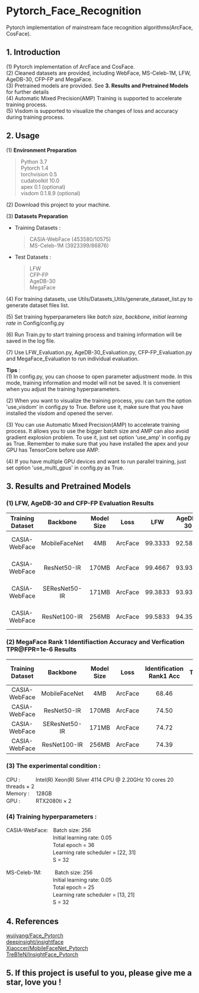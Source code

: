 # Pytorch_Face_Recognition  
Pytorch implementation of mainstream face recognition algorithms(ArcFace, CosFace).
## 1. Introduction  
(1) Pytorch implementation of ArcFace and CosFace.  
(2) Cleaned datasets are provided, including WebFace, MS-Celeb-1M, LFW, AgeDB-30, CFP-FP and MegaFace.  
(3) Pretrained models are provided. See **3. Results and Pretrained Models** for further details  
(4) Automatic Mixed Precision(AMP) Training is supported to accelerate training process.  
(5) Visdom is supported to visualize the changes of loss and accuracy during training process.
## 2. Usage 
(1) **Environment Preparation**   
 > Python 3.7  
 > Pytorch 1.4  
 > torchvision 0.5  
 > cudatoolkit 10.0  
 > apex 0.1 (optional)    
 > visdom 0.1.8.9 (optional)  
 
(2) Download this project to your machine.
  
(3) **Datasets Preparation**  
* Training Datasets :   
    > CASIA-WebFace (453580/10575)    
    MS-Celeb-1M (3923399/86876)   
* Test Datasets :  
    > LFW   
    CFP-FP    
    AgeDB-30     
    MegaFace 
    
(4) For training datasets, use Utils/Datasets_Utils/generate_dataset_list.py to generate dataset files list.
   
(5) Set training hyperparameters like *batch size*, *backbone*, *initial learning rate* in Config/config.py
  
(6) Run Train.py to start training process and training information will be saved in the log file.

(7) Use LFW_Evaluation.py, AgeDB-30_Evaluation.py, CFP-FP_Evaluation.py and MegaFace_Evaluation to run individual evaluation.
  
**Tips** :   
(1) In config.py, you can choose to open parameter adjustment mode. In this mode, training information and model will 
not be saved. It is convenient when you adjust the training hyperparameters.  

(2) When you want to visualize the training process, you can turn the option 'use_visdom' in config.py to True. Before use
it, make sure that you have installed the visdom and opened the server.  

(3) You can use Automatic Mixed Precision(AMP) to accelerate training process. It allows you to use the bigger batch size and
AMP can also avoid gradient explosion problem. To use it, just set option 'use_amp' in config.py as True. Remember to make sure
that you have installed the apex and your GPU has TensorCore before use AMP.  

(4) If you have multiple GPU devices and want to run parallel training, just set option 'use_multi_gpus' in config.py as True.

## 3. Results and Pretrained Models
### (1) LFW, AgeDB-30 and CFP-FP Evaluation Results
|Training Dataset|Backbone     |Model Size|Loss   |LFW    |AgeDB-30|CFP-FP |Pretrained Models                                                                   |
|:--------------:|:-----------:|:--------:|:-----:|:-----:|:------:|:-----:|:----------------------------------------------------------------------------------:|
|CASIA-WebFace   |MobileFaceNet|4MB       |ArcFace|99.3333|92.5833 |94.0143|[BaiduNetDisk](https://pan.baidu.com/s/1wU7F8w-jYgJpjbZGFaJJtA) Extraction code:e3qm|
|CASIA-WebFace   |ResNet50-IR  |170MB     |ArcFace|99.4667|93.9333 |95.5571|[BaiduNetDisk](https://pan.baidu.com/s/1H6vgckjqqAer9Rp2pHU_cQ) Extraction code:byqs|
|CASIA-WebFace   |SEResNet50-IR|171MB     |ArcFace|99.3833|93.9333 |95.5857|[BaiduNetDisk](https://pan.baidu.com/s/19YoVDVB_N6MPR6VGI6tyQg) Extraction code:c355|
|CASIA-WebFace   |ResNet100-IR |256MB     |ArcFace|99.5833|94.3500 |96.0429|[BaiduNetDisk](https://pan.baidu.com/s/14NoOJjKZar9JUp6fjruB_A) Extraction code:kqsi|

### (2) MegaFace Rank 1 Identifiaction Accuracy and Verfication TPR@FPR=1e-6 Results
|Training Dataset|Backbone     |Model Size|Loss   |Identification Rank1 Acc|Verfication TPR@FPR=1e-6|
|:--------------:|:-----------:|:--------:|:-----:|:----------------------:|:----------------------:|
|CASIA-WebFace   |MobileFaceNet|4MB       |ArcFace|   68.46                |   83.49                |
|CASIA-WebFace   |ResNet50-IR  |170MB     |ArcFace|   74.50                |   89.89                |
|CASIA-WebFace   |SEResNet50-IR|171MB     |ArcFace|   74.72                |   89.41                |
|CASIA-WebFace   |ResNet100-IR |256MB     |ArcFace|   74.39                |   90.86                |

### (3) The experimental condition :  
CPU :　　　Intel(R) Xeon(R) Silver 4114 CPU @ 2.20GHz 10 cores 20 threads × 2  
Memory : 　128GB  
GPU :　　　RTX2080ti × 2  
### (4) Training hyperparameters :  
CASIA-WebFace:　Batch size: 256  
　　　　　　　　　Initial learning rate: 0.05  
　　　　　　　　　Total epoch = 36  
　　　　　　　　　Learning rate scheduler = [22, 31]  
　　　　　　　　　S = 32  

MS-Celeb-1M: 　　 Batch size: 256  
　　　　　　　　　Initial learning rate: 0.05  
 　　　　　　　　　Total epoch = 25  
 　　　　　　　　　Learning rate scheduler = [13, 21]  
 　　　　　　　　　S = 32
## 4. References
[wujiyang/Face_Pytorch](https://github.com/wujiyang/Face_Pytorch)  
[deepinsight/insightface](https://github.com/deepinsight/insightface)   
[Xiaoccer/MobileFaceNet_Pytorch](https://github.com/Xiaoccer/MobileFaceNet_Pytorch)  
[TreB1eN/InsightFace_Pytorch](https://github.com/TreB1eN/InsightFace_Pytorch)  
## 5. If this project is useful to you, please give me a star, love you !

